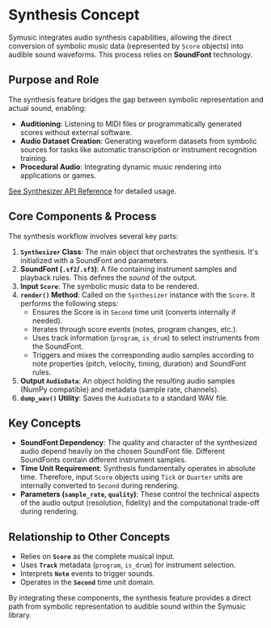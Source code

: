 # Synthesis Concept

Symusic integrates audio synthesis capabilities, allowing the direct conversion of symbolic music data (represented by `Score` objects) into audible sound waveforms. This process relies on **SoundFont** technology.

## Purpose and Role

The synthesis feature bridges the gap between symbolic representation and actual sound, enabling:

-   **Auditioning**: Listening to MIDI files or programmatically generated scores without external software.
-   **Audio Dataset Creation**: Generating waveform datasets from symbolic sources for tasks like automatic transcription or instrument recognition training.
-   **Procedural Audio**: Integrating dynamic music rendering into applications or games.

[See Synthesizer API Reference](../api_reference/synthesizer.md) for detailed usage.

## Core Components & Process

The synthesis workflow involves several key parts:

1.  **`Synthesizer` Class**: The main object that orchestrates the synthesis. It's initialized with a SoundFont and parameters.
2.  **SoundFont (`.sf2`/`.sf3`)**: A file containing instrument samples and playback rules. This defines the *sound* of the output.
3.  **Input `Score`**: The symbolic music data to be rendered.
4.  **`render()` Method**: Called on the `Synthesizer` instance with the `Score`. It performs the following steps:
    *   Ensures the Score is in `Second` time unit (converts internally if needed).
    *   Iterates through score events (notes, program changes, etc.).
    *   Uses track information (`program`, `is_drum`) to select instruments from the SoundFont.
    *   Triggers and mixes the corresponding audio samples according to note properties (pitch, velocity, timing, duration) and SoundFont rules.
5.  **Output `AudioData`**: An object holding the resulting audio samples (NumPy compatible) and metadata (sample rate, channels).
6.  **`dump_wav()` Utility**: Saves the `AudioData` to a standard WAV file.

## Key Concepts

-   **SoundFont Dependency**: The quality and character of the synthesized audio depend heavily on the chosen SoundFont file. Different SoundFonts contain different instrument samples.
-   **Time Unit Requirement**: Synthesis fundamentally operates in absolute time. Therefore, input `Score` objects using `Tick` or `Quarter` units are internally converted to `Second` during rendering.
-   **Parameters (`sample_rate`, `quality`)**: These control the technical aspects of the audio output (resolution, fidelity) and the computational trade-off during rendering.

## Relationship to Other Concepts

-   Relies on **`Score`** as the complete musical input.
-   Uses **`Track`** metadata (`program`, `is_drum`) for instrument selection.
-   Interprets **`Note`** events to trigger sounds.
-   Operates in the **`Second`** time unit domain.

By integrating these components, the synthesis feature provides a direct path from symbolic representation to audible sound within the Symusic library.
